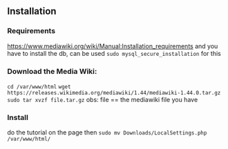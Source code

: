 ## Installation

### Requirements
https://www.mediawiki.org/wiki/Manual:Installation_requirements
and you have to install the db, can be used `sudo mysql_secure_installation` for this
### Download the Media Wiki:
 `cd /var/www/html`
`wget https://releases.wikimedia.org/mediawiki/1.44/mediawiki-1.44.0.tar.gz`
`sudo tar xvzf file.tar.gz`
obs: file == the mediawiki file you have
### Install
do the tutorial on the page then 
`sudo mv Downloads/LocalSettings.php /var/www/html/` 

